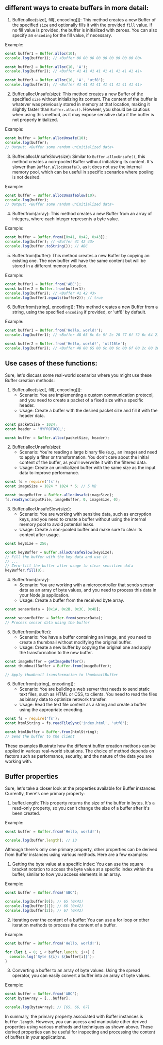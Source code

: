 ## different ways to create buffers in more detail:

1. Buffer.alloc(size[, fill[, encoding]]):
This method creates a new Buffer of the specified `size` and optionally fills it with the provided `fill` value. If no fill value is provided, the buffer is initialized with zeroes. You can also specify an `encoding` for the fill value, if necessary.

Example:
```javascript
const buffer1 = Buffer.alloc(10);
console.log(buffer1); // <Buffer 00 00 00 00 00 00 00 00 00 00>

const buffer2 = Buffer.alloc(10, 'A');
console.log(buffer2); // <Buffer 41 41 41 41 41 41 41 41 41 41>

const buffer3 = Buffer.alloc(10, 'A', 'utf8');
console.log(buffer3); // <Buffer 41 41 41 41 41 41 41 41 41 41>
```

2. Buffer.allocUnsafe(size):
This method creates a new Buffer of the specified `size` without initializing its content. The content of the buffer is whatever was previously stored in memory at that location, making it slightly faster than `Buffer.alloc()`. However, you should be cautious when using this method, as it may expose sensitive data if the buffer is not properly initialized.

Example:
```javascript
const buffer = Buffer.allocUnsafe(10);
console.log(buffer);
// Output: <Buffer some random uninitialized data>
```

3. Buffer.allocUnsafeSlow(size):
Similar to `Buffer.allocUnsafe()`, this method creates a non-pooled Buffer without initializing its content. It's slower than `Buffer.allocUnsafe()`, as it does not use the internal memory pool, which can be useful in specific scenarios where pooling is not desired.

Example:
```javascript
const buffer = Buffer.allocUnsafeSlow(10);
console.log(buffer);
// Output: <Buffer some random uninitialized data>
```

4. Buffer.from(array):
This method creates a new Buffer from an array of integers, where each integer represents a byte value.

Example:
```javascript
const buffer = Buffer.from([0x41, 0x42, 0x43]);
console.log(buffer); // <Buffer 41 42 43>
console.log(buffer.toString()); // ABC
```

5. Buffer.from(buffer):
This method creates a new Buffer by copying an existing one. The new buffer will have the same content but will be stored in a different memory location.

Example:
```javascript
const buffer1 = Buffer.from('ABC');
const buffer2 = Buffer.from(buffer1);
console.log(buffer2); // <Buffer 41 42 43>
console.log(buffer1.equals(buffer2)); // true
```

6. Buffer.from(string[, encoding]):
This method creates a new Buffer from a string, using the specified `encoding` if provided, or 'utf8' by default.

Example:
```javascript
const buffer1 = Buffer.from('Hello, world!');
console.log(buffer1); // <Buffer 48 65 6c 6c 6f 2c 20 77 6f 72 6c 64 21>

const buffer2 = Buffer.from('Hello, world!', 'utf16le');
console.log(buffer2); // <Buffer 48 00 65 00 6c 00 6c 00 6f 00 2c 00 20 00 77 00 6f 00 72 00 6c 00 64 00 21 00>
```

## Use cases of these functions:
Sure, let's discuss some real-world scenarios where you might use these Buffer creation methods:

1. Buffer.alloc(size[, fill[, encoding]]):
   - Scenario: You are implementing a custom communication protocol, and you need to create a packet of a fixed size with a specific header.
   - Usage: Create a buffer with the desired packet size and fill it with the header data.

```javascript
const packetSize = 1024;
const header = 'MYPROTOCOL';

const buffer = Buffer.alloc(packetSize, header);
```

2. Buffer.allocUnsafe(size):
   - Scenario: You're reading a large binary file (e.g., an image) and need to apply a filter or transformation. You don't care about the initial content of the buffer, as you'll overwrite it with the filtered data.
   - Usage: Create an uninitialized buffer with the same size as the input data to improve performance.

```javascript
const fs = require('fs');
const imageSize = 1024 * 1024 * 5; // 5 MB

const imageBuffer = Buffer.allocUnsafe(imageSize);
fs.readSync(inputFile, imageBuffer, 0, imageSize, 0);
```

3. Buffer.allocUnsafeSlow(size):
   - Scenario: You are working with sensitive data, such as encryption keys, and you need to create a buffer without using the internal memory pool to avoid potential leaks.
   - Usage: Create a non-pooled buffer and make sure to clear its content after usage.

```javascript
const keySize = 256;

const keyBuffer = Buffer.allocUnsafeSlow(keySize);
// Fill the buffer with the key data and use it
// ...
// Zero-fill the buffer after usage to clear sensitive data
keyBuffer.fill(0);
```

4. Buffer.from(array):
   - Scenario: You are working with a microcontroller that sends sensor data as an array of byte values, and you need to process this data in your Node.js application.
   - Usage: Create a buffer from the received byte array.

```javascript
const sensorData = [0x1A, 0x2B, 0x3C, 0x4D];

const sensorBuffer = Buffer.from(sensorData);
// Process sensor data using the buffer
```

5. Buffer.from(buffer):
   - Scenario: You have a buffer containing an image, and you need to create a thumbnail without modifying the original buffer.
   - Usage: Create a new buffer by copying the original one and apply the transformation to the new buffer.

```javascript
const imageBuffer = getImageBuffer();
const thumbnailBuffer = Buffer.from(imageBuffer);

// Apply thumbnail transformation to thumbnailBuffer
```

6. Buffer.from(string[, encoding]):
   - Scenario: You are building a web server that needs to send static text files, such as HTML or CSS, to clients. You need to read the files as binary data to optimize network transfer.
   - Usage: Read the text file content as a string and create a buffer using the appropriate encoding.

```javascript
const fs = require('fs');
const htmlString = fs.readFileSync('index.html', 'utf8');

const htmlBuffer = Buffer.from(htmlString);
// Send the buffer to the client
```

These examples illustrate how the different buffer creation methods can be applied in various real-world situations. The choice of method depends on factors such as performance, security, and the nature of the data you are working with.


## Buffer properties
Sure, let's take a closer look at the properties available for Buffer instances. Currently, there's one primary property:

1. buffer.length:
This property returns the size of the buffer in bytes. It's a read-only property, so you can't change the size of a buffer after it's been created.

Example:
```javascript
const buffer = Buffer.from('Hello, world!');

console.log(buffer.length); // 13
```

Although there's only one primary property, other properties can be derived from Buffer instances using various methods. Here are a few examples:

1. Getting the byte value at a specific index:
You can use the square bracket notation to access the byte value at a specific index within the buffer, similar to how you access elements in an array.

Example:
```javascript
const buffer = Buffer.from('ABC');

console.log(buffer[0]); // 65 (0x41)
console.log(buffer[1]); // 66 (0x42)
console.log(buffer[2]); // 67 (0x43)
```

2. Iterating over the content of a buffer:
You can use a for loop or other iteration methods to process the content of a buffer.

Example:
```javascript
const buffer = Buffer.from('Hello, world!');

for (let i = 0; i < buffer.length; i++) {
  console.log(`Byte ${i}: ${buffer[i]}`);
}
```

3. Converting a buffer to an array of byte values:
Using the spread operator, you can easily convert a buffer into an array of byte values.

Example:
```javascript
const buffer = Buffer.from('ABC');
const byteArray = [...buffer];

console.log(byteArray); // [65, 66, 67]
```

In summary, the primary property associated with Buffer instances is `buffer.length`. However, you can access and manipulate other derived properties using various methods and techniques as shown above. These derived properties can be useful for inspecting and processing the content of buffers in your applications.















